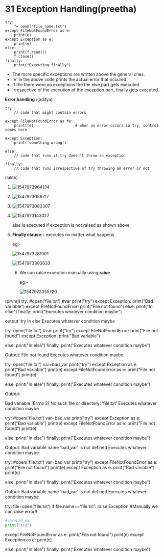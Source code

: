 
# 31 Exception Handling(preetha)


```
try:
	f= open('file_name.txt')
except FileNotFoundError as e:
	print(e)
except Exception as e:
	print(e)
else:
	print(f.read())
	f.close()
finally:
	print("Executing finally")
```

- The more specific exceptions are written above the general ones.
- 'e' in the above code prints the actual error that occured
- If the there were no exceptions the the else part gets executed.
- Irrespective of the execution of the exception part, finally gets executed.

**Error handling :**(aditya)

```pyhton3
try :
	// code that might contain errors
	
except FileNotFoundError as fe:
	print(fe)					# when an error occurs in try, control comes here
	
except Exception:
	print('something wrong')

else:
	// code that runs if try doesn't throw an exception
	
finally:
	// code that runs irrespective of try throwing an error or not
```

(lalith)
1. ![1547972964134](https://github.com/adityakuppa26/Python-Notes/blob/lalith_notes/images/1547972964134.png)

2. ![1547973058717](https://github.com/adityakuppa26/Python-Notes/blob/lalith_notes/images/1547973058717.png) 

3. ![1547973083307](https://github.com/adityakuppa26/Python-Notes/blob/lalith_notes/images/1547973083307.png) 

4. ![1547973143027](https://github.com/adityakuppa26/Python-Notes/blob/lalith_notes/images/1547973143027.png) 

   else is executed if exception is not raised as shown above

5. **Finally clause:-** executes no matter what happens

   eg:-

   ![1547973281001](https://github.com/adityakuppa26/Python-Notes/blob/lalith_notes/images/1547973281001.png) 

   ![1547973303633](https://github.com/adityakuppa26/Python-Notes/blob/lalith_notes/images/1547973303633.png) 

   6. We can raise exception manually using **raise**

      eg:-

      ![1547973355720](https://github.com/adityakuppa26/Python-Notes/blob/lalith_notes/images/1547973355720.png)

(prvnrj)
 try:
    #open('file.txt')
    #var
    print("try")
except Exception:
    print("Bad variable")
except FileNotFoundError:
    print("File not found")
else:
    print("In else")
finally:
    print("Executes whatever condition maybe")


output:
try
In else
Executes whatever condition maybe


try:
    open('file.txt')
    #var
    print("try")
except FileNotFoundError:
    print("File not found")
except Exception:
    print("Bad variable")

else:
    print("In else")
finally:
    print("Executes whatever condition maybe")

Output:
File not found
Executes whatever condition maybe

try:
    open('file.txt')
    var=bad_var
    print("try")
except Exception as e:
    print("Bad variable")
    print(e)
except FileNotFoundError as e:
    print("File not found")
    print(e)


else:
    print("In else")
finally:
    print("Executes whatever condition maybe")

Output:

Bad variable
[Errno 2] No such file or directory: 'file.txt'
Executes whatever condition maybe


try:
    #open('file.txt')
    var=bad_var
    print("try")
except Exception as e:
    print("Bad variable")
    print(e)
except FileNotFoundError as e:
    print("File not found")
    print(e)


else:
    print("In else")
finally:
    print("Executes whatever condition maybe")

Output:
Bad variable
name 'bad_var' is not defined
Executes whatever condition maybe


try:
    #open('file.txt')
    var=bad_var
    print("try")
except FileNotFoundError as e:
    print("File not found")
    print(e)
except Exception as e:
    print("Bad variable")
    print(e)


else:
    print("In else")
finally:
    print("Executes whatever condition maybe")

Output:
Bad variable
name 'bad_var' is not defined
Executes whatever condition maybe


try:
    file=open('file.txt')
    if file.name=='file.txt':
        raise Exception #Manually we can raise error!!
        
```python
#var=bad_var
print("try")
```

except FileNotFoundError as e:
    print("File not found")
    print(e)
except Exception as e:
    print(e)


else:
    print("In else")
finally:
    print("Executes whatever condition maybe")

